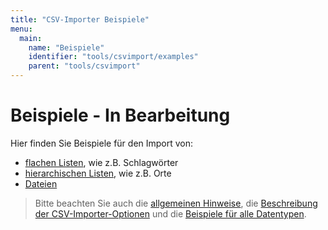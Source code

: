 ```yaml
---
title: "CSV-Importer Beispiele"
menu:
  main:
    name: "Beispiele"
    identifier: "tools/csvimport/examples"
    parent: "tools/csvimport"
---
```

# Beispiele - In Bearbeitung

Hier finden Sie Beispiele für den Import von:

- [flachen Listen](lists), wie z.B. Schlagwörter
- [hierarchischen Listen](hierarchies), wie z.B. Orte
- [Dateien](files)

> Bitte beachten Sie auch die [allgemeinen Hinweise](../general), die [Beschreibung der CSV-Importer-Optionen](../options) und die [Beispiele für alle Datentypen](../datatypes).